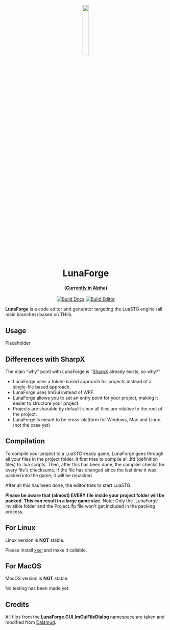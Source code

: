 <p align="center" width="50%">
    <img width="20%" src="https://raw.githubusercontent.com/RulHolos/LunaForge/main/LunaForge/Images/Icon.png">
</p><h1 align="center">LunaForge</h1>
<h4 align="center">

([Currently in Alpha](https://github.com/RulHolos/LunaForge/releases))

</h4>

<div align="center">
    
[![Build Docs](https://github.com/RulHolos/LunaForge/actions/workflows/docfx-build-publish.yml/badge.svg)](https://github.com/AtaeKurri/LunaForge/actions/workflows/docfx-build-publish.yml)
[![Build Editor](https://github.com/RulHolos/LunaForge/actions/workflows/build.yml/badge.svg)](https://github.com/RulHolos/LunaForge/actions/workflows/build.yml)

</div>

**LunaForge** is a code editor and generator targeting the LuaSTG engine (all main branches) based on THlib.

## Usage

Placeholder

## Differences with SharpX

The main "why" point with LunaForge is "[SharpX](https://github.com/Sharp-X-Team/LuaSTG-Editor-Sharp-X) already exists, so why?"
- LunaForge uses a folder-based approach for projects instead of a single-file based approach.
- LunaForge uses ImGui instead of WPF.
- LunaForge allows you to set an entry point for your project, making it easier to structure your project.
- Projects are sharable by defaullt since all files are relative to the root of the project.
- LunaForge is meant to be cross-platform for Windows, Mac and Linux. (not the case yet)

## Compilation

To compile your project to a LuaSTG-ready game, LunaForge goes through all your files in the project folder.
It first tries to compile all .lfd (definition files) to .lua scripts.
Then, after this has been done, the compiler checks for every file's checksums.
If the file has changed since the last time it was packed into the game, it will be repacked.

After all this has been done, the editor tries to start LuaSTG.

**Please be aware that (almost) EVERY file inside your project folder will be packed. This can result in a large game size.**
Note: Only the .LunaForge invisible folder and the Project.lfp file won't get included in the packing process.

## For Linux

Linux version is **NOT** stable.

Please install [xsel](https://github.com/kfish/xsel) and make it callable.

## For MacOS

MacOS version is **NOT** stable.

No testing has been made yet.

## Credits

All files from the **LunaForge.GUI.ImGuiFileDialog** namespace are taken and modified from [Dalamud](https://github.com/goatcorp/Dalamud).